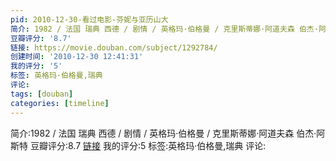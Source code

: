 ```yaml
---
pid: 2010-12-30-看过电影-芬妮与亚历山大
简介: 1982 / 法国 瑞典 西德 / 剧情 / 英格玛·伯格曼 / 克里斯蒂娜·阿道夫森 伯杰·阿斯特
豆瓣评分: '8.7'
链接: https://movie.douban.com/subject/1292784/
创建时间: '2010-12-30 12:41:31'
我的评分: '5'
标签: 英格玛·伯格曼,瑞典
评论:
tags: [douban]
categories: [timeline]
---
```

简介:1982 / 法国 瑞典 西德 / 剧情 / 英格玛·伯格曼 / 克里斯蒂娜·阿道夫森 伯杰·阿斯特
豆瓣评分:8.7
[链接](https://movie.douban.com/subject/1292784/)
我的评分:5
标签:英格玛·伯格曼,瑞典
评论:
